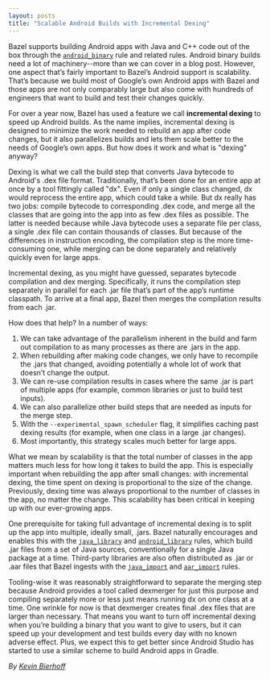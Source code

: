 ```yaml
---
layout: posts
title: "Scalable Android Builds with Incremental Dexing"
---
```


Bazel supports building Android apps with Java and C++ code out of the box through the
[`android_binary`](https://docs.bazel.build/versions/master/be/android.html#android_binary)
rule and related rules.  Android binary builds need a lot of machinery--more than we can cover in a
blog post.  However, one aspect that’s fairly important to Bazel’s Android support is scalability.
That’s because we build most of Google’s own Android apps with Bazel and those apps are not only
comparably large but also come with hundreds of engineers that want to build and test their changes
quickly.

For over a year now, Bazel has used a feature we call __incremental dexing__ to speed up Android
builds.  As the name implies, incremental dexing is designed to minimize the work needed to rebuild
an app after code changes, but it also parallelizes builds and lets them scale better to the needs
of Google’s own apps.  But how does it work and what is "dexing" anyway?

Dexing is what we call the build step that converts Java bytecode to Android's .dex file format.
Traditionally, that’s been done for an entire app at once by a tool fittingly called "dx".  Even
if only a single class changed, dx would reprocess the entire app, which could take a while.
But dx really has two jobs: compile bytecode to corresponding .dex code, and merge all the classes
that are going into the app into as few .dex files as possible.  The latter is needed because while
Java bytecode uses a separate file per class, a single .dex file can contain thousands of classes.
But because of the differences in instruction encoding, the compilation step is the more
time-consuming one, while merging can be done separately and relatively quickly even for large apps.

Incremental dexing, as you might have guessed, separates bytecode compilation and dex merging.
Specifically, it runs the compilation step separately in parallel for each .jar file that’s part of
the app’s runtime classpath.  To arrive at a final app, Bazel then merges the compilation results
from each .jar.

How does that help?  In a number of ways:

1. We can take advantage of the parallelism inherent in the build and farm out compilation to as
   many processes as there are .jars in the app.
2. When rebuilding after making code changes, we only have to recompile the .jars that changed,
   avoiding potentially a whole lot of work that doesn’t change the output.
3. We can re-use compilation results in cases where the same .jar is part of multiple apps (for
   example, common libraries or just to build test inputs).
4. We can also parallelize other build steps that are needed as inputs for the merge step.
5. With the `--experimental_spawn_scheduler` flag, it simplifies caching past dexing results
   (for example, when one class in a large .jar changes).
6. Most importantly, this strategy scales much better for large apps.

What we mean by scalability is that the total number of classes in the app matters much less for
how long it takes to build the app. This is especially important when rebuilding the app after
small changes: with incremental dexing, the time spent on dexing is proportional to the size of
the change.  Previously, dexing time was always proportional to the number of classes in the app,
no matter the change.  This scalability has been critical in keeping up with our ever-growing apps.

One prerequisite for taking full advantage of incremental dexing is to split up the app into
multiple, ideally small, .jars.  Bazel naturally encourages and enables this with the
[`java_library`](https://docs.bazel.build/versions/master/be/java.html#java_library)
and
[`android_library`](https://docs.bazel.build/versions/master/be/android.html#android_library)
rules, which build .jar files from a set of Java sources, conventionally for a single Java package
at a time.  Third-party libraries are also often distributed as .jar or .aar files that Bazel
ingests with the
[`java_import`](https://docs.bazel.build/versions/master/be/java.html#java_import)
and
[`aar_import`](https://docs.bazel.build/versions/master/be/android.html#aar_import)
rules.

Tooling-wise it was reasonably straightforward to separate the merging step because Android
provides a tool called dexmerger for just this purpose and compiling separately more or less just
means running dx on one class at a time.  One wrinkle for now is that dexmerger creates final .dex
files that are larger than necessary.  That means you want to turn off incremental dexing when
you’re building a binary that you want to give to users, but it can speed up your development and
test builds every day with no known adverse effect.  Plus, we expect this to get better since
Android Studio has started to use a similar scheme to build Android apps in Gradle.

*By [Kevin Bierhoff](https://github.com/kevin1e100)*
